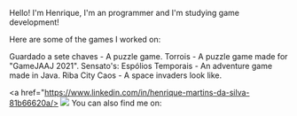 Hello! I'm Henrique, I'm an programmer and I'm studying game development!

Here are some of the games I worked on:

Guardado a sete chaves - A puzzle game.
Torrois - A puzzle game made for "GameJAAJ 2021".
Sensato's: Espólios Temporais - An adventure game made in Java.
Riba City Caos - A space invaders look like.

<a href="https://www.linkedin.com/in/henrique-martins-da-silva-81b66620a/>
    <img src="https://camo.githubusercontent.com/a80d00f23720d0bc9f55481cfcd77ab79e141606829cf16ec43f8cacc7741e46/68747470733a2f2f696d672e736869656c64732e696f2f62616467652f4c696e6b6564496e2d3030373742353f7374796c653d666f722d7468652d6261646765266c6f676f3d6c696e6b6564696e266c6f676f436f6c6f723d7768697465" data-canonical-src="https://img.shields.io/badge/LinkedIn-0077B5?style=for-the-badge&amp;logo=linkedin&amp;logoColor=white" style="max-width: 100%;">
  </a>
You can also find me on:

<!---
TorroisBr/TorroisBr is a ✨ special ✨ repository because its `README.md` (this file) appears on your GitHub profile.
You can click the Preview link to take a look at your changes.
--->
